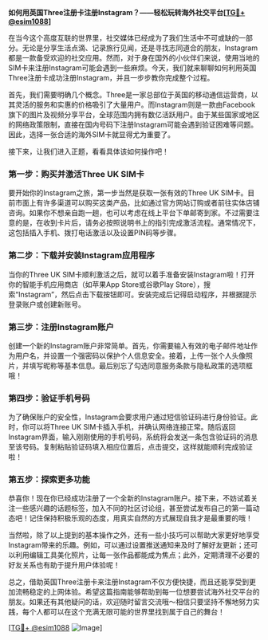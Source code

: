 **如何用英国Three注册卡注册Instagram？——轻松玩转海外社交平台[[TG💪+ @esim1088](https://t.me/s/esim1088)]**

在当今这个高度互联的世界里，社交媒体已经成为了我们生活中不可或缺的一部分。无论是分享生活点滴、记录旅行见闻，还是寻找志同道合的朋友，Instagram都是一款备受欢迎的社交应用。然而，对于身在国外的小伙伴们来说，使用当地的SIM卡来注册Instagram可能会遇到一些麻烦。今天，我们就来聊聊如何利用英国Three注册卡成功注册Instagram，并且一步步教你完成整个过程。

首先，我们需要明确几个概念。Three是一家总部位于英国的移动通信运营商，以其灵活的服务和实惠的价格吸引了大量用户。而Instagram则是一款由Facebook旗下的图片及视频分享平台，全球范围内拥有数亿活跃用户。由于某些国家或地区的网络政策限制，直接在国内号码下注册Instagram可能会遇到验证困难等问题。因此，选择一张合适的海外SIM卡就显得尤为重要了。

接下来，让我们进入正题，看看具体该如何操作吧！

### 第一步：购买并激活Three UK SIM卡

要开始你的Instagram之旅，第一步当然是获取一张有效的Three UK SIM卡。目前市面上有许多渠道可以购买这类产品，比如通过官方网站订购或者前往实体店铺咨询。如果你不想亲自跑一趟，也可以考虑在线上平台下单邮寄到家。不过需要注意的是，在收到卡片后，请务必按照说明书上的指引完成激活流程。通常情况下，这包括插入手机、拨打电话激活以及设置PIN码等步骤。

### 第二步：下载并安装Instagram应用程序

当你的Three UK SIM卡顺利激活之后，就可以着手准备安装Instagram啦！打开你的智能手机应用商店（如苹果App Store或谷歌Play Store），搜索“Instagram”，然后点击下载按钮即可。安装完成后记得启动程序，并根据提示登录账户或创建新账号。

### 第三步：注册Instagram账户

创建一个新的Instagram账户非常简单。首先，你需要输入有效的电子邮件地址作为用户名，并设置一个强密码以保护个人信息安全。接着，上传一张个人头像照片，并填写昵称等基本信息。最后别忘了勾选同意服务条款与隐私政策的选项框哦！

### 第四步：验证手机号码

为了确保账户的安全性，Instagram会要求用户通过短信验证码进行身份验证。此时，你可以将Three UK SIM卡插入手机，并确认网络连接正常。随后返回Instagram界面，输入刚刚使用的手机号码，系统将会发送一条包含验证码的消息至该号码。复制粘贴验证码填入相应位置后，点击提交，这样就能顺利完成验证啦！

### 第五步：探索更多功能

恭喜你！现在你已经成功注册了一个全新的Instagram账户。接下来，不妨试着关注一些感兴趣的话题标签，加入不同的社区讨论组，甚至尝试发布自己的第一篇动态吧！记住保持积极乐观的态度，用真实自然的方式展现自我才是最重要的哦！

当然啦，除了以上提到的基本操作之外，还有一些小技巧可以帮助大家更好地享受Instagram带来的乐趣。例如，可以通过设置推送通知来及时了解好友更新；还可以利用编辑工具美化照片，让每一张作品都能成为焦点；此外，定期清理不必要的好友关系也有助于提升用户体验呢！

总之，借助英国Three注册卡来注册Instagram不仅方便快捷，而且还能享受到更加流畅稳定的上网体验。希望这篇指南能够帮助到每一位想要尝试海外社交平台的朋友。如果还有其他疑问的话，欢迎随时留言交流哦～相信只要坚持不懈地努力实践，每个人都可以在这个充满无限可能的世界里找到属于自己的舞台！

[[TG💪+ @esim1088](https://t.me/s/esim1088) ![Image](https://i.postimg.cc/4NQfJmqS/Snipaste-2025-05-13-00-14-12.png)]